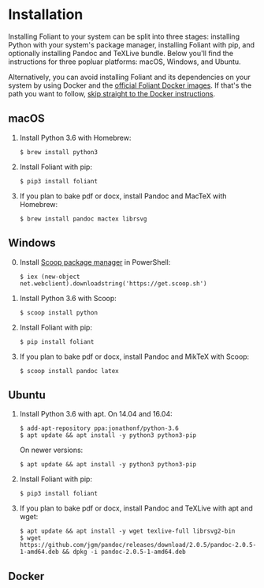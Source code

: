# Installation

Installing Foliant to your system can be split into three stages: installing Python with your system's package manager, installing Foliant with pip, and optionally installing Pandoc and TeXLive bundle. Below you'll find the instructions for three popluar platforms: macOS, Windows, and Ubuntu.

Alternatively, you can avoid installing Foliant and its dependencies on your system by using Docker and the [official Foliant Docker images](https://hub.docker.com/r/foliant/foliant/). If that's the path you want to follow, [skip straight to the Docker instructions](#docker).


## macOS

1.  Install Python 3.6 with Homebrew:

        $ brew install python3

2.  Install Foliant with pip:

        $ pip3 install foliant

3.  If you plan to bake pdf or docx, install Pandoc and MacTeX with Homebrew:

        $ brew install pandoc mactex librsvg

## Windows

0.  Install [Scoop package manager](http://scoop.sh/) in PowerShell:

        $ iex (new-object net.webclient).downloadstring('https://get.scoop.sh')

1.  Install Python 3.6 with Scoop:

        $ scoop install python

2.  Install Foliant with pip:

        $ pip install foliant

3.  If you plan to bake pdf or docx, install Pandoc and MikTeX with Scoop:

        $ scoop install pandoc latex

## Ubuntu

1.  Install Python 3.6 with apt. On 14.04 and 16.04:

        $ add-apt-repository ppa:jonathonf/python-3.6
        $ apt update && apt install -y python3 python3-pip

    On newer versions:

        $ apt update && apt install -y python3 python3-pip

2.  Install Foliant with pip:

        $ pip3 install foliant

3.  If you plan to bake pdf or docx, install Pandoc and TeXLive with apt and wget:

        $ apt update && apt install -y wget texlive-full librsvg2-bin
        $ wget https://github.com/jgm/pandoc/releases/download/2.0.5/pandoc-2.0.5-1-amd64.deb && dpkg -i pandoc-2.0.5-1-amd64.deb


## Docker
